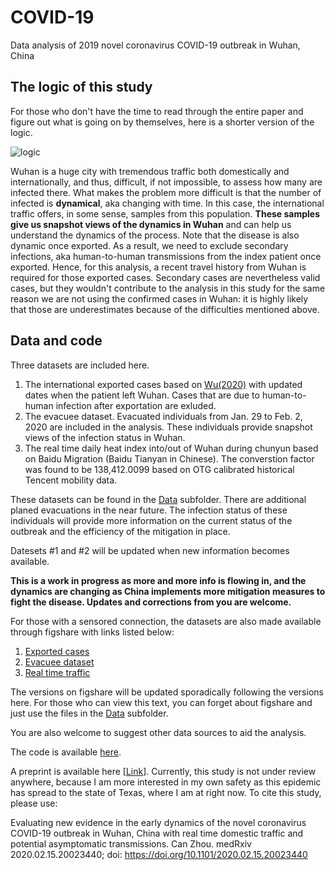 # COVID-19
Data analysis of 2019 novel coronavirus COVID-19 outbreak in Wuhan, China

## The logic of this study
For those who don't have the time to read through the entire paper and figure out what is going on by themselves, here is a shorter version of the logic.

![logic](https://hvoltbb.github.io/pics/logic.png)

Wuhan is a huge city with tremendous traffic both domestically and internationally, and thus, difficult, if not impossible, to assess how many are infected there. What makes the problem more difficult is that the number of infected is __dynamical__, aka changing with time. In this case, the international traffic offers, in some sense, samples from this population. __These samples give us snapshot views of the dynamics in Wuhan__ and can help us understand the dynamics of the process.  Note that the disease is also dynamic once exported. As a result, we need to exclude secondary infections, aka human-to-human transmissions from the index patient once exported. Hence, for this analysis, a recent travel history from Wuhan is required for those exported cases. Secondary cases are nevertheless valid cases, but they wouldn't contribute to the analysis in this study for the same reason we are not using the confirmed cases in Wuhan: it is highly likely that those are underestimates because of the difficulties mentioned above.  

## Data and code
Three datasets are included here.
1. The international exported cases based on [Wu(2020)](https://doi.org/10.1016/S0140-6736(20)30260-9) with updated dates when the patient left Wuhan. Cases that are due to human-to-human infection after exportation are exluded.
2. The evacuee dataset. Evacuated individuals from Jan. 29 to Feb. 2, 2020 are included in the analysis. These individuals provide snapshot views of the infection status in Wuhan.
3. The real time daily heat index into/out of Wuhan during chunyun based on Baidu Migration (Baidu Tianyan in Chinese). The converstion factor was found to be 138,412.0099 based on OTG calibrated historical Tencent mobility data.

These datasets can be found in the [Data](https://github.com/HVoltBb/2019nCov/blob/master/data/) subfolder. There are additional planed evacuations in the near future. The infection status of these individuals will provide more information on the current status of the outbreak and the efficiency of the mitigation in place.

Datesets #1 and #2 will be updated when new information becomes available.

**This is a work in progress as more and more info is flowing in, and the dynamics are changing as China implements more mitigation measures to fight the disease. Updates and corrections from you are welcome.** 

For those with a sensored connection, the datasets are also made available through figshare with links listed below:
1. [Exported cases](https://doi.org/10.6084/m9.figshare.11859198.v1)
2. [Evacuee dataset](https://doi.org/10.6084/m9.figshare.11859207.v1)
3. [Real time traffic](https://doi.org/10.6084/m9.figshare.11859210.v1)

The versions on figshare will be updated sporadically following the versions here. For those who can view this text, you can forget about figshare and just use the files in the [Data](https://github.com/HVoltBb/2019nCov/blob/master/data/) subfolder. 

You are also welcome to suggest other data sources to aid the analysis.

The code is available [here](https://github.com/HVoltBb/2019nCov/blob/master/src/).

A preprint is available here \[[Link](https://www.medrxiv.org/content/10.1101/2020.02.15.20023440v2)\]. Currently, this study is not under review anywhere, because I am more interested in my own safety as this epidemic has spread to the state of Texas, where I am at right now. To cite this study, please use:


Evaluating new evidence in the early dynamics of the novel coronavirus COVID-19 outbreak in Wuhan, China with real time domestic traffic and potential asymptomatic transmissions. Can Zhou. medRxiv 2020.02.15.20023440; doi: https://doi.org/10.1101/2020.02.15.20023440

